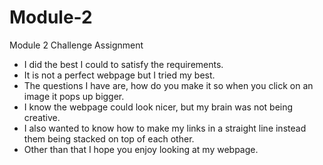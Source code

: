 # Module-2
 Module 2 Challenge Assignment
- I did the best I could to satisfy the requirements.
- It is not a perfect webpage but I tried my best.
- The questions I have are, how do you make it so when you click on an image it pops up bigger.
- I know the webpage could look nicer, but my brain was not being creative.
- I also wanted to know how to make my links in a straight line instead them being stacked on top of each other.
- Other than that I hope you enjoy looking at my webpage.
